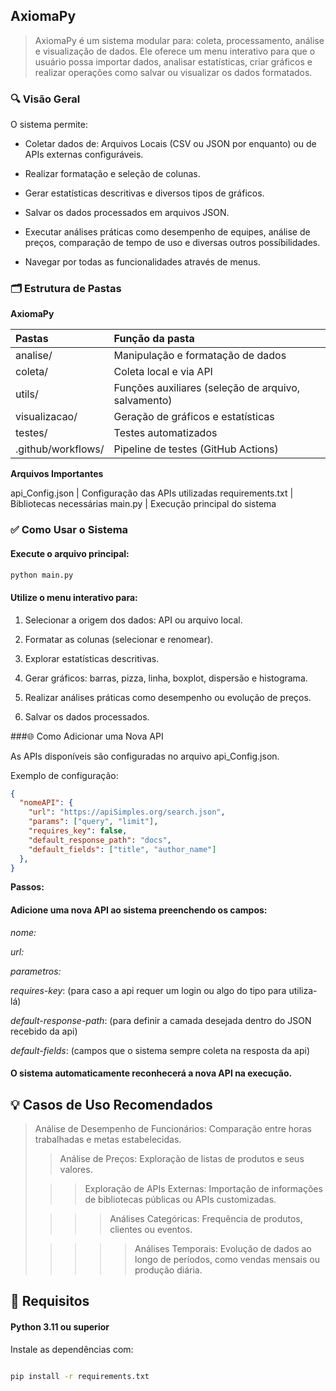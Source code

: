## **AxiomaPy**

> AxiomaPy é um sistema modular para: coleta, processamento, análise e visualização de dados. Ele oferece um menu interativo para que o usuário possa importar dados, analisar estatísticas, criar gráficos e realizar operações como salvar ou visualizar os dados formatados.

### 🔍 Visão Geral

O sistema permite:

* Coletar dados de: Arquivos Locais (CSV ou JSON por enquanto) ou de APIs externas configuráveis.

* Realizar formatação e seleção de colunas.

* Gerar estatísticas descritivas e diversos tipos de gráficos.

* Salvar os dados processados em arquivos JSON.

* Executar análises práticas como desempenho de equipes, análise de preços, comparação de tempo de uso e diversas outros possíbilidades.

* Navegar por todas as funcionalidades através de menus.

### 🗂️ Estrutura de Pastas

**AxiomaPy**

| Pastas               | Função da pasta                                       |
|:-------------------- |:----------------------------------------------------- |
| analise/             | Manipulação e formatação de dados                   |
| coleta/              | Coleta local e via API                              |
| utils/               | Funções auxiliares (seleção de arquivo, salvamento) |
| visualizacao/        | Geração de gráficos e estatísticas                  |
| testes/              | Testes automatizados                                |
| .github/workflows/   | Pipeline de testes (GitHub Actions)                 |

**Arquivos Importantes**

api_Config.json     | Configuração das APIs utilizadas
requirements.txt    | Bibliotecas necessárias
main.py             | Execução principal do sistema


### ✅ Como Usar o Sistema

#### Execute o arquivo principal:

~~~~bash
python main.py
~~~~

#### Utilize o menu interativo para:

1. Selecionar a origem dos dados: API ou arquivo local.

2. Formatar as colunas (selecionar e renomear).

3. Explorar estatísticas descritivas.

4. Gerar gráficos: barras, pizza, linha, boxplot, dispersão e histograma.

5. Realizar análises práticas como desempenho ou evolução de preços.

6. Salvar os dados processados.

###🌐 Como Adicionar uma Nova API

As APIs disponíveis são configuradas no arquivo api_Config.json.

Exemplo de configuração:
~~~~json
{
  "nomeAPI": {
    "url": "https://apiSimples.org/search.json",
    "params": ["query", "limit"],
    "requires_key": false,
    "default_response_path": "docs",
    "default_fields": ["title", "author_name"]
  },
}
~~~~

**Passos:**

#### Adicione uma nova API ao sistema preenchendo os campos:

_nome:_ 

_url:_

_parametros:_

_requires-key_: (para caso a api requer um login ou algo do tipo para utiliza-lá)

_default-response-path_: (para definir a camada desejada dentro do JSON recebido da api)

_default-fields_: (campos que o sistema sempre coleta na resposta da api)
 
#### O sistema automaticamente reconhecerá a nova API na execução.

## 💡 Casos de Uso Recomendados

>Análise de Desempenho de Funcionários: Comparação entre horas trabalhadas e metas estabelecidas.
>
>>Análise de Preços: Exploração de listas de produtos e seus valores.
>
>>>Exploração de APIs Externas: Importação de informações de bibliotecas públicas ou APIs customizadas.
>
>>>>Análises Categóricas: Frequência de produtos, clientes ou eventos.
>
>>>>>Análises Temporais: Evolução de dados ao longo de períodos, como vendas mensais ou produção diária.

## 🔧 Requisitos

#### **Python 3.11 ou superior**

Instale as dependências com:

~~~bash

pip install -r requirements.txt

~~~